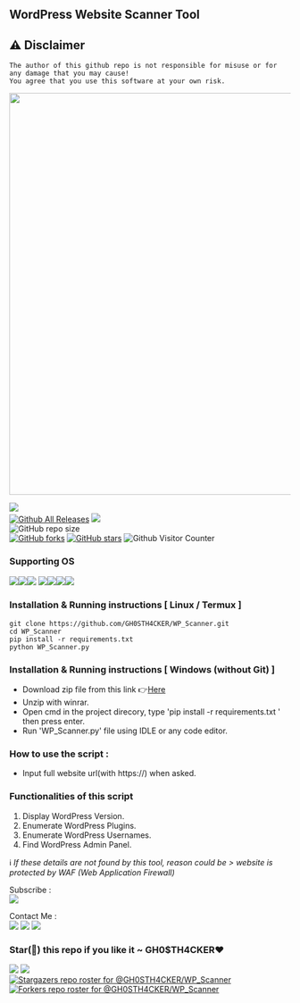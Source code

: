 ## WordPress Website Scanner Tool  

## ⚠️ Disclaimer 
```
The author of this github repo is not responsible for misuse or for any damage that you may cause!
You agree that you use this software at your own risk.
```


<img src='https://user-images.githubusercontent.com/62290930/141680361-5e13b312-0267-4c24-83fd-7e77d10181f0.png' width='720px'>

<a href='https://www.python.org/downloads/release/python-3100'><img src='https://img.shields.io/badge/python%20%203.8%20%7C%203.9%20%7C%203.10-163052?style=flat&logo=python'></a>&nbsp;&nbsp;&nbsp;<a href='https://github.com/GH0STH4CKER'></br>
[![Github All Releases](https://img.shields.io/github/downloads/GH0STH4CKER/WP_Scanner/total.svg)]()
<a href='https://github.com/GH0STH4CKER/WP_Scanner/commits/main'><img src="https://img.shields.io/github/last-commit/GH0STH4CKER/WP_Scanner"></a></br>
![GitHub repo size](https://img.shields.io/github/repo-size/GH0STH4CKER/WP_Scanner)</br>
[![GitHub forks](https://img.shields.io/github/forks/GH0STH4CKER/WP_Scanner)](https://github.com/GH0STH4CKER/WP_Scanner/network)
[![GitHub stars](https://img.shields.io/github/stars/GH0STH4CKER/WP_Scanner)](https://github.com/GH0STH4CKER/WP_Scanner/stargazers)
![Github Visitor Counter](https://komarev.com/ghpvc/?username=gh0sth4cker )

### Supporting OS
<img src='https://img.shields.io/badge/Android-3DDC84?style=for-the-badge&logo=android&logoColor=white'><img src='https://img.shields.io/badge/iOS-000000?style=for-the-badge&logo=ios&logoColor=white'><img src='https://img.shields.io/badge/Windows-0078D6?style=for-the-badge&logo=windows&logoColor=white'>
<img src='https://img.shields.io/badge/Ubuntu-E95420?style=for-the-badge&logo=ubuntu&logoColor=white'><img src='https://img.shields.io/badge/Linux_Mint-87CF3E?style=for-the-badge&logo=linux-mint&logoColor=white'><img src='https://img.shields.io/badge/Alpine_Linux-0D597F?style=for-the-badge&logo=alpine-linux&logoColor=white'><img src='https://img.shields.io/badge/Arch_Linux-1793D1?style=for-the-badge&logo=arch-linux&logoColor=white'>

### Installation & Running instructions [ Linux / Termux ]
```
git clone https://github.com/GH0STH4CKER/WP_Scanner.git
cd WP_Scanner
pip install -r requirements.txt
python WP_Scanner.py
```

### Installation & Running instructions [ Windows (without Git) ] 

<ul>
  <li>Download zip file from this link 👉<a href='https://github.com/GH0STH4CKER/WP_Scanner/archive/refs/heads/main.zip'>Here</a></li>
  <li>Unzip with winrar.</li>
  <li>Open cmd in the project direcory, type 'pip install -r requirements.txt ' then press enter.</li>
  <li>Run 'WP_Scanner.py' file using IDLE or any code editor.</li>
</ul>  

### How to use the script : 

<ul>
  <li>Input full website url(with https://) when asked.</li>
</ul>


### Functionalities of this script

<ol>
  <li>Display WordPress Version.</li>
  <li>Enumerate WordPress Plugins.</li>
  <li>Enumerate WordPress Usernames.</li>
  <li>Find WordPress Admin Panel.</li>
</ol>

ℹ️<i> If these details are not found by this tool, reason could be > website is protected by WAF (Web Application Firewall)</i>

Subscribe :</br> <a href='www.youtube.com/channel/UCCKp8UXlGm8frgpY9heHSAg/?sub_confirmation=1'><img src='https://img.shields.io/badge/YouTube%20Channel-FF0000?style=for-the-badge&logo=youtube&logoColor=white'></a>

Contact Me :</br>
<a href='http://t.me/Dimuth92'><img src='https://img.shields.io/badge/Telegram-2CA5E0?style=for-the-badge&logo=telegram&logoColor=white'></a>
<a href='http://m.me/dimuth92'><img src='https://img.shields.io/badge/Messenger-00B2FF?style=for-the-badge&logo=messenger&logoColor=white'></a>
<a href='mailto:dimuthsakya@protonmail.com'><img src='https://img.shields.io/badge/ProtonMail-8B89CC?style=for-the-badge&logo=protonmail&logoColor=white'></a>

### Star(🌟) this repo if you like it  ~ GH0$TH4CKER❤️

<img src='https://img.shields.io/badge/Author-GH0STH4CKER-success?style=flat&logo=github' ></a>
<a href="https://hits.seeyoufarm.com"><img src="https://hits.seeyoufarm.com/api/count/incr/badge.svg?url=https%3A%2F%2Fgithub.com%2FGH0STH4CKER%2FWP_Scanner&count_bg=%2379C83D&title_bg=%23555555&icon=&icon_color=%23E7E7E7&title=hits&edge_flat=false"/></a>
</br>
[![Stargazers repo roster for @GH0STH4CKER/WP_Scanner](https://reporoster.com/stars/GH0STH4CKER/WP_Scanner)](https://github.com/GH0STH4CKER/WP_Scanner/stargazers)
[![Forkers repo roster for @GH0STH4CKER/WP_Scanner](https://reporoster.com/forks/GH0STH4CKER/WP_Scanner)](https://github.com/GH0STH4CKER/WP_Scanner/network/members)
